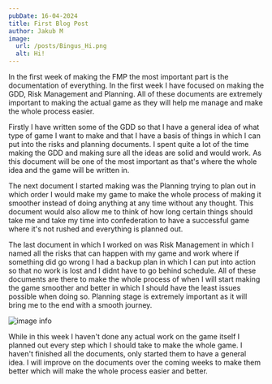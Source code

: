 ```yaml
---
pubDate: 16-04-2024
title: First Blog Post
author: Jakub M
image:
  url: /posts/Bingus_Hi.png
  alt: Hi!
---
```

In the first week of making the FMP the most important part is the documentation of everything. In the first week I have focused on making the GDD, Risk Management and Planning. All of these documents are extremely important to making the actual game as they will help me manage and make the whole process easier.

Firstly I have written some of the GDD so that I have a general idea of what type of game I want to make and that I have a basis of things in which I can put into the risks and planning documents. I spent quite a lot of the time making the GDD and making sure all the ideas are solid and would work. As this document will be one of the most important as that's where the whole idea and the game will be written in.

The next document I started making was the Planning trying to plan out in which order I would make my game to make the whole process of making it smoother instead of doing anything at any time without any thought. This document would also allow me to think of how long certain things should take me and take my time into confederation to have a successful game where it's not rushed and everything is planned out.

The last document in which I worked on was Risk Management in which I named all the risks that can happen with my game and work where if something did go wrong I had a backup plan in which I can put into action so that no work is lost and I didnt have to go behind schedule. All of these documents are there to make the whole process of when I will start making the game smoother and better in which I should have the least issues possible when doing so. Planning stage is extremely important as it will bring me to the end with a smooth journey.

![image info](https://kubrixss.github.io/portfolio/Cube.png)

While in this week I haven't done any actual work on the game itself I planned out every step which I should take to make the whole game. I haven't finished all the documents, only started them to have a general idea. I will improve on the documents over the coming weeks to make them better which will make the whole process easier and better.
